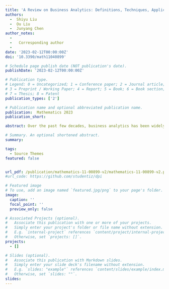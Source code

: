 ```yaml
---
title: 'A Review on Business Analytics: Definitions, Techniques, Applications and Challenges'
authors:
  -  Shiyu Liu 
  -  Ou Liu
  -  Junyang Chen
author_notes: 
  -   
  -   Corresponding author
  -   
date: '2023-02-12T00:00:00Z'
doi: '10.3390/math11040899'

# Schedule page publish date (NOT publication's date).
publishDate: '2023-02-12T00:00:00Z'

# Publication type.
# Legend: 0 = Uncategorized; 1 = Conference paper; 2 = Journal article;
# 3 = Preprint / Working Paper; 4 = Report; 5 = Book; 6 = Book section;
# 7 = Thesis; 8 = Patent
publication_types: ['2']

# Publication name and optional abbreviated publication name.
publication:  Mathematics 2023
publication_short: 

abstract: Over the past few decades, business analytics has been widely used in various business sectors and has been effective in increasing enterprise value. With the advancement of science and technology in the Big Data era, business analytics techniques have been changing and evolving rapidly. Therefore, this paper reviews the latest techniques and applications of business analytics based on the existing literature. Meanwhile, many problems and challenges are inevitable in the progress of business analytics. Therefore, this review also presents the current challenges faced by business analytics and open research directions that need further consideration. All the research papers were obtained from the Web of Science and Google Scholar databases and were filtered with several selection rules. This paper will help to provide important insights for researchers in the field of business analytics, as it presents the latest techniques, various applications and several directions for future research.

# Summary. An optional shortened abstract.
summary: 

tags:
  - Source Themes
featured: false


url_pdf: /publication/mathematics-11-00899-v2/mathematics-11-00899-v2.pdf
#url_code: https://github.com/studentiz/dpi

# Featured image
# To use, add an image named `featured.jpg/png` to your page's folder.
image:
  caption: ''
  focal_point: ''
  preview_only: false

# Associated Projects (optional).
#   Associate this publication with one or more of your projects.
#   Simply enter your project's folder or file name without extension.
#   E.g. `internal-project` references `content/project/internal-project/index.md`.
#   Otherwise, set `projects: []`.
projects:
  - []

# Slides (optional).
#   Associate this publication with Markdown slides.
#   Simply enter your slide deck's filename without extension.
#   E.g. `slides: "example"` references `content/slides/example/index.md`.
#   Otherwise, set `slides: ""`.
slides:
---
```



